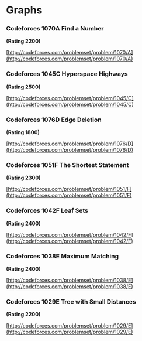 # Graphs

### Codeforces 1070A Find a Number

**(Rating 2200)**

[http://codeforces.com/problemset/problem/1070/A](http://codeforces.com/problemset/problem/1070/A)

### Codeforces 1045C Hyperspace Highways

**(Rating 2500)**

[http://codeforces.com/problemset/problem/1045/C](http://codeforces.com/problemset/problem/1045/C)

### Codeforces 1076D Edge Deletion

**(Rating 1800)**

[http://codeforces.com/problemset/problem/1076/D](http://codeforces.com/problemset/problem/1076/D)

### Codeforces 1051F The Shortest Statement

**(Rating 2300)**

[http://codeforces.com/problemset/problem/1051/F](http://codeforces.com/problemset/problem/1051/F)

### Codeforces 1042F Leaf Sets

**(Rating 2400)**

[http://codeforces.com/problemset/problem/1042/F](http://codeforces.com/problemset/problem/1042/F)

### Codeforces 1038E Maximum Matching

**(Rating 2400)**

[http://codeforces.com/problemset/problem/1038/E](http://codeforces.com/problemset/problem/1038/E)

### Codeforces 1029E Tree with Small Distances

**(Rating 2200)**

[http://codeforces.com/problemset/problem/1029/E](http://codeforces.com/problemset/problem/1029/E)